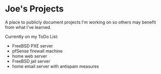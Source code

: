 # Joe's Projects
A place to publicly document projects I'm working on so others may benefit from what I've learned.  
  
Currently on my ToDo List:
- FreeBSD PXE server
- pfSense firewall machine
- home web server
- FreeBSD jail server
- home email server with antispam measures
